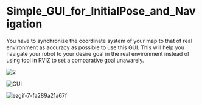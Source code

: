 # Simple_GUI_for_InitialPose_and_Navigation

You have to synchronize the coordinate system of your map to that of real environment as accuracy as possible to use this GUI. This will help you navigate your robot to your desire goal in the real environment instead of using tool in RVIZ to set a comparative goal unawarely.

![2](https://user-images.githubusercontent.com/69660620/129465810-04e0cf30-2106-4276-9a5d-78c688e56342.png)


![GUI](https://user-images.githubusercontent.com/69660620/129465729-3f3d7e16-bfb8-4f67-83fd-a1ab157af164.png)

![ezgif-7-fa289a21a67f](https://user-images.githubusercontent.com/69660620/129519144-1af3afa0-c8c9-41f5-8a79-d783413e5fab.gif)

